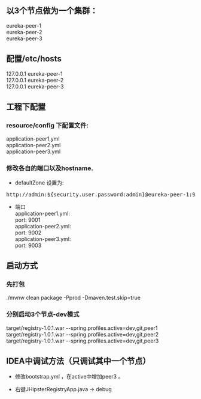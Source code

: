 ## 以3个节点做为一个集群：

eureka-peer-1  
eureka-peer-2  
eureka-peer-3  
## 配置/etc/hosts

127.0.0.1   eureka-peer-1  
127.0.0.1   eureka-peer-2  
127.0.0.1   eureka-peer-3 

## 工程下配置
### resource/config 下配置文件:   
application-peer1.yml  
application-peer2.yml  
application-peer3.yml  
### 修改各自的端口以及hostname.
* defaultZone 设置为:  
<pre>
http://admin:${security.user.password:admin}@eureka-peer-1:9001/eureka/,http://admin:${security.user.password:admin}@eureka-peer-2:9002/eureka/,http://admin:${security.user.password:admin}@eureka-peer-3:9003/eureka/
</pre>
* 端口  
application-peer1.yml:  
port: 9001  
application-peer2.yml: 	
port: 9002  
application-peer3.yml:  
port: 9003


## 启动方式
### 先打包  
./mvnw clean package -Pprod -Dmaven.test.skip=true 

### 分别启动3个节点-dev模式  
target/registry-1.0.1.war --spring.profiles.active=dev,git,peer1  
target/registry-1.0.1.war --spring.profiles.active=dev,git,peer2  
target/registry-1.0.1.war --spring.profiles.active=dev,git,peer3  

## IDEA中调试方法（只调试其中一个节点）
* 修改bootstrap.yml ，在active中增加peer3 。

* 右键JHipsterRegistryApp.java ->  debug 



